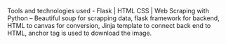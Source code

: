 
Tools and technologies used - Flask | HTML CSS | Web Scraping with Python
– Beautiful soup for scrapping data, flask framework for backend, HTML to canvas for conversion, Jinja template
to connect back end to HTML, anchor tag is used to download the image.

